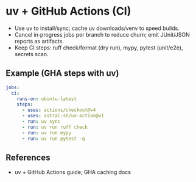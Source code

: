 # uv + GitHub Actions (CI)

- Use uv to install/sync; cache uv downloads/venv to speed builds.
- Cancel in‑progress jobs per branch to reduce churn; emit JUnit/JSON reports as artifacts.
- Keep CI steps: ruff check/format (dry run), mypy, pytest (unit/e2e), secrets scan.

## Example (GHA steps with uv)

```yaml
jobs:
  ci:
    runs-on: ubuntu-latest
    steps:
      - uses: actions/checkout@v4
      - uses: astral-sh/uv-action@v1
      - run: uv sync
      - run: uv run ruff check
      - run: uv run mypy
      - run: uv run pytest -q
```

## References

- uv + GitHub Actions guide; GHA caching docs
